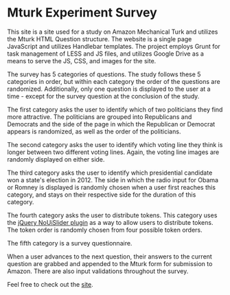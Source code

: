 Mturk Experiment Survey
================================

This site is a site used for a study on Amazon Mechanical Turk and utilizes the Mturk HTML Question structure. The website is a single page JavaScript and utilizes Handlebar templates. The project employs Grunt for task management of LESS and JS files, and utilizes Google Drive as a means to serve the JS, CSS, and images for the site. 

The survey has 5 categories of questions. The study follows these 5 categories in order, but within each category the order of the questions are randomized. Additionally, only one question is displayed to the user at a time - except for the survey question at the conclusion of the study.

The first category asks the user to identify which of two politicians they find more attractive. The politicians are grouped into Republicans and Democrats and the side of the page in which the Republican or Democrat appears is randomized, as well as the order of the politicians. 

The second category asks the user to identify which voting line they think is longer between two different voting lines. Again, the voting line images are randomly displayed on either side.

The third category asks the user to identify which presidential candidate won a state's election in 2012. The side in which the radio input for Obama or Romney is displayed is randomly chosen when a user first reaches this category, and stays on their respective side for the duration of this category.

The fourth category asks the user to distribute tokens. This category uses the [jQuery NoUiSlider plugin](https://github.com/leongersen/noUiSlider) as a way to allow users to distribute tokens. The token order is randomly chosen from four possible token orders.

The fifth category is a survey questionnaire. 

When a user advances to the next question, their answers to the current question are grabbed and appended to the Mturk form for submission to Amazon. There are also input validations throughout the survey.

Feel free to check out the [site](http://sdalezman.github.io/mturk-survey-expirment/).